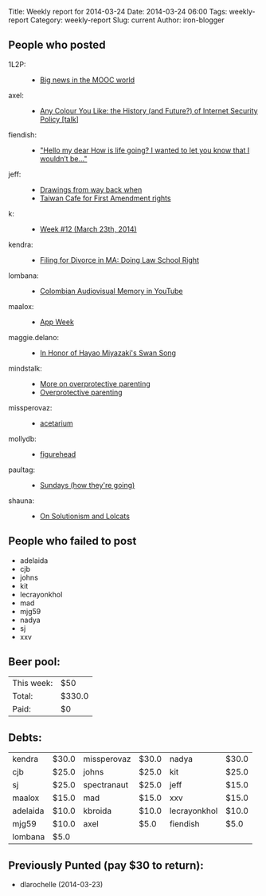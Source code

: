 Title: Weekly report for 2014-03-24
Date: 2014-03-24 06:00
Tags: weekly-report
Category: weekly-report
Slug: current
Author: iron-blogger


<h2>People who posted</h2>
<dl>
<dt><span class="user">1L2P:</span></dt>
<dd>
  <ul>
   <li><a href="http://1l2p.net/2014/03/26/Time-for-change.html">Big news in the MOOC world</a></li>
  </ul>
</dd>
<dt><span class="user">axel:</span></dt>
<dd>
  <ul>
   <li><a href="https://www.axelarnbak.nl/2014/03/28/any-colour-you-like-the-history-and-future-of-internet-security-policy-talk/">Any Colour You Like: the History (and Future?) of Internet Security Policy [talk]</a></li>
  </ul>
</dd>
<dt><span class="user">fiendish:</span></dt>
<dd>
  <ul>
   <li><a href="http://textsfromharriotte.tumblr.com/post/81239216454">"Hello my dear How is life going? I wanted to let you know that I wouldn’t be..."</a></li>
  </ul>
</dd>
<dt><span class="user">jeff:</span></dt>
<dd>
  <ul>
   <li><a href="http://unterbahn.com/2014/03/drawings-from-way-back-when/">Drawings from way back when</a></li>
   <li><a href="http://unterbahn.com/2014/03/taiwan-cafe-for-first-amendment-rights/">Taiwan Cafe for First Amendment rights</a></li>
  </ul>
</dd>
<dt><span class="user">k:</span></dt>
<dd>
  <ul>
   <li><a href="http://www.googlish.com/?p=44">Week #12 (March 23th, 2014)</a></li>
  </ul>
</dd>
<dt><span class="user">kendra:</span></dt>
<dd>
  <ul>
   <li><a href="http://www.kendraalbert.com/post/81240570057">Filing for Divorce in MA: Doing Law School Right</a></li>
  </ul>
</dd>
<dt><span class="user">lombana:</span></dt>
<dd>
  <ul>
   <li><a href="http://andreslombana.net/blog/2014/03/30/colombian-audiovisual-memory-in-youtube/">Colombian Audiovisual Memory in YouTube</a></li>
  </ul>
</dd>
<dt><span class="user">maalox:</span></dt>
<dd>
  <ul>
   <li><a href="http://alexose.blogspot.com/2014/03/app-week.html">App Week</a></li>
  </ul>
</dd>
<dt><span class="user">maggie.delano:</span></dt>
<dd>
  <ul>
   <li><a href="http://maggiedelano.tumblr.com/post/81237147594">In Honor of Hayao Miyazaki's Swan Song</a></li>
  </ul>
</dd>
<dt><span class="user">mindstalk:</span></dt>
<dd>
  <ul>
   <li><a href="http://mindstalk.livejournal.com/394870.html">More on overprotective parenting</a></li>
   <li><a href="http://mindstalk.livejournal.com/394600.html">Overprotective parenting</a></li>
  </ul>
</dd>
<dt><span class="user">missperovaz:</span></dt>
<dd>
  <ul>
   <li><a href="http://www.music.mcgill.ca/~cmedei1/?p=1064&utm_source=rss&utm_medium=rss&utm_campaign=acetarium-3">acetarium</a></li>
  </ul>
</dd>
<dt><span class="user">mollydb:</span></dt>
<dd>
  <ul>
   <li><a href="http://mmillions.wordpress.com/2014/03/31/figurehead/">figurehead</a></li>
  </ul>
</dd>
<dt><span class="user">paultag:</span></dt>
<dd>
  <ul>
   <li><a href="http://blog.pault.ag/post/80933884149">Sundays (how they're going)</a></li>
  </ul>
</dd>
<dt><span class="user">shauna:</span></dt>
<dd>
  <ul>
   <li><a href="http://www.shaunagm.net/blog/2014/03/on-solutionism-and-lolcats/?utm_source=rss&utm_medium=rss&utm_campaign=on-solutionism-and-lolcats">On Solutionism and Lolcats</a></li>
  </ul>
</dd>
</dl>

<h2>People who failed to post</h2>
<ul>
<li class="user">adelaida</li>
<li class="user">cjb</li>
<li class="user">johns</li>
<li class="user">kit</li>
<li class="user">lecrayonkhol</li>
<li class="user">mad</li>
<li class="user">mjg59</li>
<li class="user">nadya</li>
<li class="user">sj</li>
<li class="user">xxv</li>
</ul>



<h2>Beer pool:</h2>
<table>
  <tr> <td> This week: </td> <td> $50 </td> </tr>
  <tr> <td> Total: </td> <td> $330.0 </td> </tr>
  <tr> <td> Paid: </td> <td> $0 </td> </tr>
</table>

<h2>Debts:</h2>

<table class="debts">
<tr><td class="user">kendra</td> <td class="money">$30.0</td><td class="user">missperovaz</td> <td class="money">$30.0</td><td class="user">nadya</td> <td class="money">$30.0</td></tr>
<tr><td class="user">cjb</td> <td class="money">$25.0</td><td class="user">johns</td> <td class="money">$25.0</td><td class="user">kit</td> <td class="money">$25.0</td></tr>
<tr><td class="user">sj</td> <td class="money">$25.0</td><td class="user">spectranaut</td> <td class="money">$25.0</td><td class="user">jeff</td> <td class="money">$15.0</td></tr>
<tr><td class="user">maalox</td> <td class="money">$15.0</td><td class="user">mad</td> <td class="money">$15.0</td><td class="user">xxv</td> <td class="money">$15.0</td></tr>
<tr><td class="user">adelaida</td> <td class="money">$10.0</td><td class="user">kbroida</td> <td class="money">$10.0</td><td class="user">lecrayonkhol</td> <td class="money">$10.0</td></tr>
<tr><td class="user">mjg59</td> <td class="money">$10.0</td><td class="user">axel</td> <td class="money">$5.0</td><td class="user">fiendish</td> <td class="money">$5.0</td></tr>
<tr><td class="user">lombana</td> <td class="money">$5.0</td></tr>
</table>

<h2>Previously Punted (pay $30 to return):</h2>
<ul>
<li>dlarochelle (2014-03-23)</li>
</ul>
